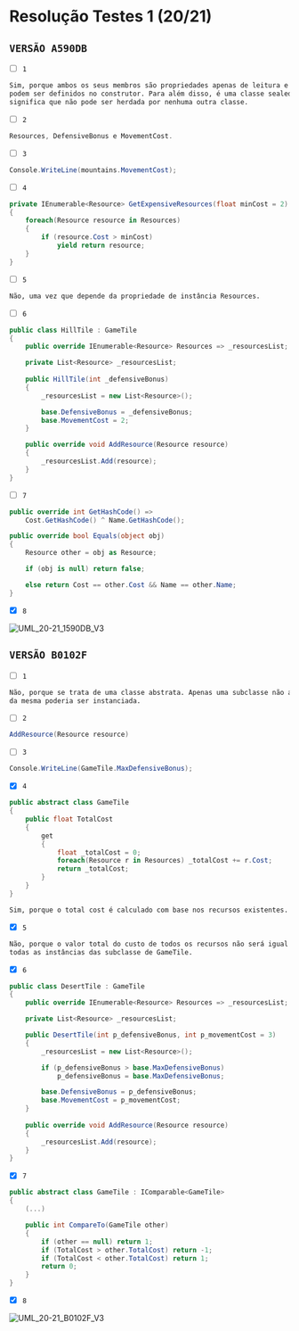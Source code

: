 # Resolução Testes 1 (20/21)

## `VERSÃO A590DB`

- [ ] `1`

```md
Sim, porque ambos os seus membros são propriedades apenas de leitura e que apenas
podem ser definidos no construtor. Para além disso, é uma classe sealed, o que
significa que não pode ser herdada por nenhuma outra classe.
```

- [ ] `2`

```c#
Resources, DefensiveBonus e MovementCost.
```

- [ ] `3`

```c#
Console.WriteLine(mountains.MovementCost);
```

- [ ] `4`

```c#
private IEnumerable<Resource> GetExpensiveResources(float minCost = 2)
{
    foreach(Resource resource in Resources)
    {
        if (resource.Cost > minCost)
            yield return resource;
    }
}
```

- [ ] `5`

```md
Não, uma vez que depende da propriedade de instância Resources.
```

- [ ] `6`

```c#
public class HillTile : GameTile
{
    public override IEnumerable<Resource> Resources => _resourcesList;

    private List<Resource> _resourcesList;
    
    public HillTile(int _defensiveBonus)
    {
        _resourcesList = new List<Resource>();

        base.DefensiveBonus = _defensiveBonus;
        base.MovementCost = 2;
    }

    public override void AddResource(Resource resource)
    {
        _resourcesList.Add(resource);
    }
}
```

- [ ] `7`

```c#
public override int GetHashCode() => 
    Cost.GetHashCode() ^ Name.GetHashCode();

public override bool Equals(object obj)
{
    Resource other = obj as Resource;

    if (obj is null) return false;

    else return Cost == other.Cost && Name == other.Name;
}
```

- [X] `8`

![UML_20-21_1590DB_V3](https://github.com/andrepucas/lp2_classes_2022/blob/main/Exercicios/Support/UML_20-21_A590DB_V3.png)

## `VERSÃO B0102F`

- [ ] `1`

```md
Não, porque se trata de uma classe abstrata. Apenas uma subclasse não abstrata
da mesma poderia ser instanciada.
```

- [ ] `2`

```c#
AddResource(Resource resource)
```

- [ ] `3`

```c#
Console.WriteLine(GameTile.MaxDefensiveBonus);
```

- [X] `4`

```c#
public abstract class GameTile
{
    public float TotalCost 
    {
        get
        {
            float _totalCost = 0;
            foreach(Resource r in Resources) _totalCost += r.Cost;
            return _totalCost;
        }
    }
}
```

```md
Sim, porque o total cost é calculado com base nos recursos existentes.
```

- [X] `5`

```md
Não, porque o valor total do custo de todos os recursos não será igual para 
todas as instâncias das subclasse de GameTile.
```

- [X] `6`

```c#
public class DesertTile : GameTile
{
    public override IEnumerable<Resource> Resources => _resourcesList;

    private List<Resource> _resourcesList;

    public DesertTile(int p_defensiveBonus, int p_movementCost = 3)
    {
        _resourcesList = new List<Resource>();

        if (p_defensiveBonus > base.MaxDefensiveBonus)
            p_defensiveBonus = base.MaxDefensiveBonus;

        base.DefensiveBonus = p_defensiveBonus;
        base.MovementCost = p_movementCost;
    }
    
    public override void AddResource(Resource resource)
    {
        _resourcesList.Add(resource);
    }
}
```

- [X] `7`

```c#
public abstract class GameTile : IComparable<GameTile>
{
    (...)

    public int CompareTo(GameTile other)
    {
        if (other == null) return 1;
        if (TotalCost > other.TotalCost) return -1;
        if (TotalCost < other.TotalCost) return 1;
        return 0;
    }
}
```

- [X] `8`

![UML_20-21_B0102F_V3](https://github.com/andrepucas/lp2_classes_2022/blob/main/Exercicios/Support/UML_20-21_B0102F_V3.png)
